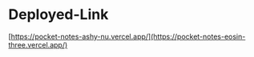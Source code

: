 # Deployed-Link 
[https://pocket-notes-ashy-nu.vercel.app/](https://pocket-notes-eosin-three.vercel.app/)
